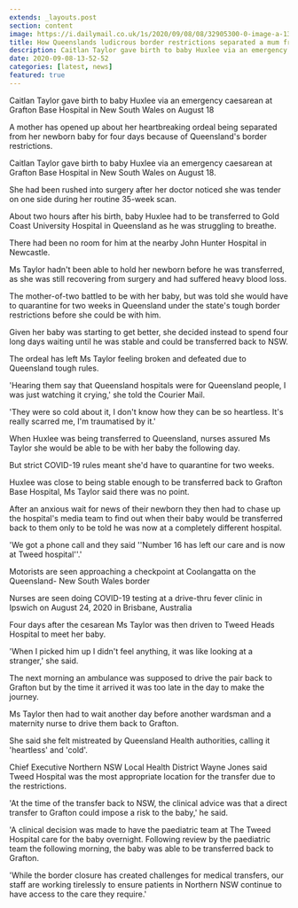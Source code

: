 ```yaml
---
extends: _layouts.post
section: content
image: https://i.dailymail.co.uk/1s/2020/09/08/08/32905300-0-image-a-13_1599548495892.jpg 
title: How Queenslands ludicrous border restrictions separated a mum from her baby boy at BIRTH 
description: Caitlan Taylor gave birth to baby Huxlee via an emergency caesarean at Grafton Base Hospital in New South Wales on August 18. 
date: 2020-09-08-13-52-52 
categories: [latest, news] 
featured: true 
--- 
```

Caitlan Taylor gave birth to baby Huxlee via an emergency caesarean at Grafton Base Hospital in New South Wales on August 18

A mother has opened up about her heartbreaking ordeal being separated from her newborn baby for four days because of Queensland's border restrictions. 

Caitlan Taylor gave birth to baby Huxlee via an emergency caesarean at Grafton Base Hospital in New South Wales on August 18.

She had been rushed into surgery after her doctor noticed she was tender on one side during her routine 35-week scan.

About two hours after his birth, baby Huxlee had to be transferred to Gold Coast University Hospital in Queensland as he was struggling to breathe.

There had been no room for him at the nearby John Hunter Hospital in Newcastle.

Ms Taylor hadn't been able to hold her newborn before he was transferred, as she was still recovering from surgery and had suffered heavy blood loss.

The mother-of-two battled to be with her baby, but was told she would have to quarantine for two weeks in Queensland under the state's tough border restrictions before she could be with him. 

Given her baby was starting to get better, she decided instead to spend four long days waiting until he was stable and could be transferred back to NSW.

The ordeal has left Ms Taylor feeling broken and defeated due to Queensland tough rules. 

'Hearing them say that Queensland hospitals were for Queensland people, I was just watching it crying,' she told the Courier Mail. 

'They were so cold about it, I don't know how they can be so heartless. It's really scarred me, I'm traumatised by it.'

When Huxlee was being transferred to Queensland, nurses assured Ms Taylor she would be able to be with her baby the following day. 

But strict COVID-19 rules meant she'd have to quarantine for two weeks. 

Huxlee was close to being stable enough to be transferred back to Grafton Base Hospital, Ms Taylor said there was no point. 

After an anxious wait for news of their newborn they then had to chase up the hospital's media team to find out when their baby would be transferred back to them only to be told he was now at a completely different hospital.

'We got a phone call and they said ''Number 16 has left our care and is now at Tweed hospital''.'

Motorists are seen approaching a checkpoint at Coolangatta on the Queensland- New South Wales border

Nurses are seen doing COVID-19 testing at a drive-thru fever clinic in Ipswich on August 24, 2020 in Brisbane, Australia

Four days after the cesarean Ms Taylor was then driven to Tweed Heads Hospital to meet her baby.

'When I picked him up I didn't feel anything, it was like looking at a stranger,' she said.

The next morning an ambulance was supposed to drive the pair back to Grafton but by the time it arrived it was too late in the day to make the journey. 

Ms Taylor then had to wait another day before another wardsman and a maternity nurse to drive them back to Grafton. 

She said she felt mistreated by Queensland Health authorities, calling it 'heartless' and 'cold'.

Chief Executive Northern NSW Local Health District Wayne Jones said Tweed Hospital was the most appropriate location for the transfer due to the restrictions. 

'At the time of the transfer back to NSW, the clinical advice was that a direct transfer to Grafton could impose a risk to the baby,' he said.

'A clinical decision was made to have the paediatric team at The Tweed Hospital care for the baby overnight. Following review by the paediatric team the following morning, the baby was able to be transferred back to Grafton.

'While the border closure has created challenges for medical transfers, our staff are working tirelessly to ensure patients in Northern NSW continue to have access to the care they require.'

